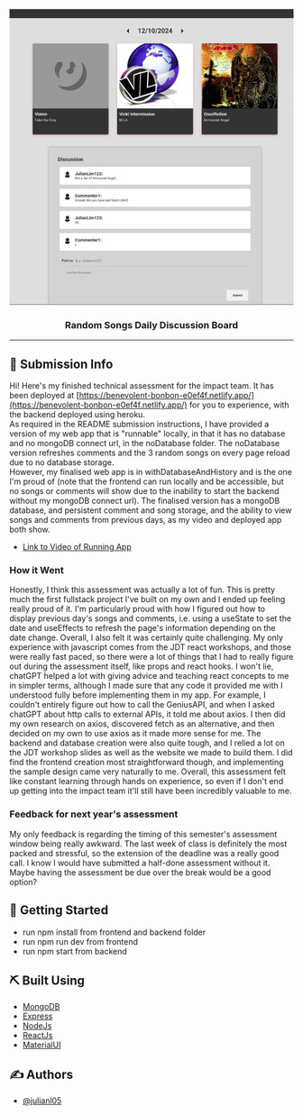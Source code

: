 <p align="center">
  <a href="" rel="noopener">
 <img src="withDatabaseAndHistory/frontend/src/assets/song-discussion-board_thumbnail.png" alt="Project logo"></a>
</p>

<h3 align="center">Random Songs Daily Discussion Board</h3>

<div align="center">

</div>

---


## 🧐 Submission Info <a name = "about"></a>
Hi! Here's my finished technical assessment for the impact team. It has been deployed at [https://benevolent-bonbon-e0ef4f.netlify.app/](https://benevolent-bonbon-e0ef4f.netlify.app/) for you to experience, with the backend deployed using heroku.  
 As required in the README submission instructions, I have provided a version of my web app that is "runnable" locally, in that it has no database and no mongoDB connect url, in the noDatabase folder. The noDatabase version refreshes comments and the 3 random songs on every page reload due to no database storage.  
 However, my finalised web app is in withDatabaseAndHistory and is the one I'm proud of (note that the frontend can run locally and be accessible, but no songs or comments will show due to the inability to start the backend without my mongoDB connect url). The finalised version has a mongoDB database, and persistent comment and song storage, and the ability to view songs and comments from previous days, as my video and deployed app both show. 

- [Link to Video of Running App](https://youtu.be/0g6sc1j6RPA)

### How it Went
Honestly, I think this assessment was actually a lot of fun. This is pretty much the first fullstack project I've built on my own and I ended up feeling really proud of it. I'm particularly proud with how I figured out how to display previous day's songs and comments, i.e. using a useState to set the date and useEffects to refresh the page's information depending on the date change. Overall, I also felt it was certainly quite challenging. My only experience with javascript comes from the JDT react workshops, and those were really fast paced, so there were a lot of things that I had to really figure out during the assessment itself, like props and react hooks. I won't lie, chatGPT helped a lot with giving advice and teaching react concepts to me in simpler terms, although I made sure that any code it provided me with I understood fully before implementing them in my app. For example, I couldn't entirely figure out how to call the GeniusAPI, and when I asked chatGPT about http calls to external APIs, it told me about axios. I then did my own research on axios, discovered fetch as an alternative, and then decided on my own to use axios as it made more sense for me. The backend and database creation were also quite tough, and I relied a lot on the JDT workshop slides as well as the website we made to build them. I did find the frontend creation most straightforward though, and implementing the sample design came very naturally to me. Overall, this assessment felt like constant learning through hands on experience, so even if I don't end up getting into the impact team it'll still have been incredibly valuable to me. 

### Feedback for next year's assessment
My only feedback is regarding the timing of this semester's assessment window being really awkward. The last week of class is definitely the most packed and stressful, so the extension of the deadline was a really good call. I know I would have submitted a half-done assessment without it. Maybe having the assessment be due over the break would be a good option?


## 🏁 Getting Started <a name = "getting_started"></a>
- run npm install from frontend and backend folder
- run npm run dev from frontend
- run npm start from backend

## ⛏️ Built Using <a name = "built_using"></a>

- [MongoDB](https://www.mongodb.com/) 
- [Express](https://expressjs.com/)
- [NodeJs](https://nodejs.org/en/)
- [ReactJs](https://react.dev/)
- [MaterialUI](https://mui.com/material-ui/)

## ✍️ Authors <a name = "authors"></a>

- [@julianl05](https://github.com/julianl05)


